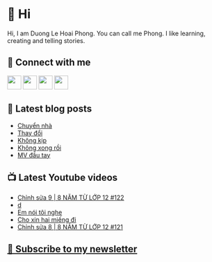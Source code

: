 # 👋 Hi

Hi, I am Duong Le Hoai Phong. You can call me Phong. I like learning, creating and telling stories.

## 🔗 Connect with me
[<img height="32" width="32" src="https://cdn.jsdelivr.net/npm/simple-icons@v3/icons/youtube.svg" />](https://www.youtube.com/channel/UCXykqt3V2-9bYXKWZRcH0rA)
[<img height="32" width="32" src="https://cdn.jsdelivr.net/npm/simple-icons@v3/icons/instagram.svg" />](https://www.instagram.com/dlhoaiphong)
[<img height="32" width="32" src="https://cdn.jsdelivr.net/npm/simple-icons@v3/icons/facebook.svg" />](https://www.facebook.com/dlhoaiphong)
[<img height="32" width="32" src="https://cdn.jsdelivr.net/npm/simple-icons@v3/icons/linkedin.svg" />](https://www.linkedin.com/in/dlhoaiphong)

## 📝 Latest blog posts

<!-- BLOG-POST-LIST:START -->
- [Chuyển nhà](https://phongduong.dev/blog/2021/09/chuyen-nha/)
- [Thay đổi](https://phongduong.dev/blog/2021/09/thay-doi/)
- [Không kịp](https://phongduong.dev/blog/2021/09/khong-kip/)
- [Không xong rồi](https://phongduong.dev/blog/2021/09/khong-xong-roi/)
- [MV đầu tay](https://phongduong.dev/blog/2021/09/mv-dau-tay/)
<!-- BLOG-POST-LIST:END -->

## 📺 Latest Youtube videos

<!-- YOUTUBE-VIDEO-LIST:START -->
- [Chỉnh sửa 9 | 8 NĂM TỪ LỚP 12 #122](https://www.youtube.com/watch?v=fAk1kqqaHxY)
- [d](https://www.youtube.com/watch?v=VHYxwCKyZFQ)
- [Em nói tôi nghe](https://www.youtube.com/watch?v=jjoIl_6A4xU)
- [Cho xin hai miếng đi](https://www.youtube.com/watch?v=PxZfc19Fdhc)
- [Chỉnh sửa 8 | 8 NĂM TỪ LỚP 12 #121](https://www.youtube.com/watch?v=JcXALmV-nbA)
<!-- YOUTUBE-VIDEO-LIST:END -->

## [💌 Subscribe to my newsletter](https://phongever.substack.com/)

